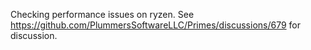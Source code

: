 Checking performance issues on ryzen. See https://github.com/PlummersSoftwareLLC/Primes/discussions/679 for discussion.

